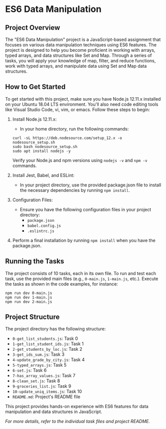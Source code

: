 # ES6 Data Manipulation

## Project Overview

The "ES6 Data Manipulation" project is a JavaScript-based assignment that focuses on various data manipulation techniques using ES6 features. The project is designed to help you become proficient in working with arrays, typed arrays, and data structures like Set and Map. Through a series of tasks, you will apply your knowledge of map, filter, and reduce functions, work with typed arrays, and manipulate data using Set and Map data structures.

## How to Get Started

To get started with this project, make sure you have Node.js 12.11.x installed on your Ubuntu 18.04 LTS environment. You'll also need code editing tools like Visual Studio Code, vi, vim, or emacs. Follow these steps to begin:

1. Install Node.js 12.11.x:
   - In your home directory, run the following commands:
   ```
   curl -sL https://deb.nodesource.com/setup_12.x -o nodesource_setup.sh
   sudo bash nodesource_setup.sh
   sudo apt install nodejs -y
   ```
   Verify your Node.js and npm versions using `nodejs -v` and `npm -v` commands.

2. Install Jest, Babel, and ESLint:
   - In your project directory, use the provided package.json file to install the necessary dependencies by running `npm install`.

3. Configuration Files:
   - Ensure you have the following configuration files in your project directory:
     - `package.json`
     - `babel.config.js`
     - `.eslintrc.js`

4. Perform a final installation by running `npm install` when you have the package.json.

## Running the Tasks

The project consists of 10 tasks, each in its own file. To run and test each task, use the provided main files (e.g., `0-main.js`, `1-main.js`, etc.). Execute the tasks as shown in the code examples, for instance:
```
npm run dev 0-main.js
npm run dev 1-main.js
npm run dev 2-main.js
```

## Project Structure

The project directory has the following structure:

- `0-get_list_students.js`: Task 0
- `1-get_list_student_ids.js`: Task 1
- `2-get_students_by_loc.js`: Task 2
- `3-get_ids_sum.js`: Task 3
- `4-update_grade_by_city.js`: Task 4
- `5-typed_arrays.js`: Task 5
- `6-set.js`: Task 6
- `7-has_array_values.js`: Task 7
- `8-clean_set.js`: Task 8
- `9-groceries_list.js`: Task 9
- `10-update_uniq_items.js`: Task 10
- `README.md`: Project's README file

This project provides hands-on experience with ES6 features for data manipulation and data structures in JavaScript.

*For more details, refer to the individual task files and project README.*